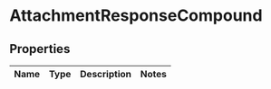 
# AttachmentResponseCompound

## Properties
| Name | Type | Description | Notes |
| ------------ | ------------- | ------------- | ------------- |



